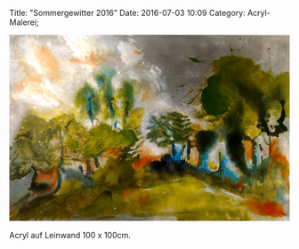Title: "Sommergewitter 2016"
Date: 2016-07-03 10:09
Category: Acryl-Malerei;

![Sommergewitter](./images/acryl/smeerws-2016-sommergewitter.jpg "Sommergewitter")


Acryl auf Leinwand 100 x 100cm.
